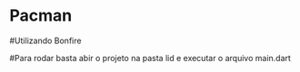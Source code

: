 # Pacman

#Utilizando Bonfire

#Para rodar basta abir o projeto na pasta lid e executar o arquivo main.dart
